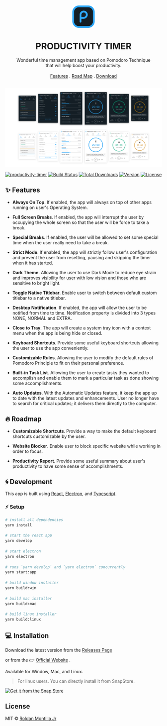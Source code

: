 <p align="center">
  <a href="#">
    <img src="assets/logo.png" alt="Productivity Timer logo" width="72" height="72">
  </a>
</p>

<h1 align="center">PRODUCTIVITY TIMER</h1>

<p align="center">
  Wonderful time management app based on Pomodoro Technique <br> that will help boost your productivity.
   <br>
  <br>
  <a href="#sparkles-features">Features</a>
  .
  <a href="#fire-roadmap">Road Map</a>
  .
  <a href="https://roldanjrcodearts9711.github.io/productivity-timer/">Download</a>
  <br>
  <br>
</p>

![App Preview](/assets/Preview.png)

[![productivity-timer](https://snapcraft.io//productivity-timer/badge.svg)](https://snapcraft.io/productivity-timer)
[![Build Status](https://travis-ci.com/roldanjrCodeArts9711/productivity-timer.svg?branch=master)](https://travis-ci.com/roldanjrCodeArts9711/productivity-timer)
[![Total Downloads](https://img.shields.io/github/downloads/roldanjrCodeArts9711/productivity-timer/total)](https://github.com/roldanjrCodeArts9711/productivity-timer/releases)
[![Version](https://img.shields.io/github/v/release/roldanjrCodeArts9711/productivity-timer)](https://github.com/roldanjrCodeArts9711/productivity-timer/releases)
[![License](https://img.shields.io/github/license/roldanjrCodeArts9711/productivity-timer)](https://github.com/roldanjrCodeArts9711/productivity-timer/blob/master/LICENSE)

## :sparkles: Features

- **Always On Top**. If enabled, the app will always on top of other apps running on user's Operating System.

- **Full Screen Breaks**. If enabled, the app will interrupt the user by occupying the whole screen so that the user will be force to take a break.

- **Special Breaks**. If enabled, the user will be allowed to set some special time when the user really need to take a break.

- **Strict Mode**. If enabled, the app will strictly follow user's configuration and prevent the user from resetting, pausing and skipping the timer when it has started.

- **Dark Theme**. Allowing the user to use Dark Mode to reduce eye strain and improves visibility for user with low vision and those who are sensitive to bright light.

- **Toggle Native Titlebar**. Enable user to switch between default custom titlebar to a native titlebar.

- **Desktop Notification**. If enabled, the app will allow the user to be notified from time to time. Notification property is divided into 3 types NONE, NORMAL and EXTRA.

- **Close to Tray**. The app will create a system tray icon with a context menu when the app is being hide or closed.

- **Keyboard Shortcuts**. Provide some useful keyboard shortcuts allowing the user to use the app conveniently.

- **Customizable Rules**. Allowing the user to modify the default rules of Pomodoro Principle to fit on their personal preference.

- **Built-in Task List**. Allowing the user to create tasks they wanted to accomplish and enable them to mark a particular task as done showing some accomplishments.

- **Auto Updates**. With the Automatic Updates feature, it keep the app up to date with the latest updates and enhancements. User no longer have to search for critical updates; it delivers them directly to the computer.

## :fire: Roadmap

- **Customizable Shortcuts**. Provide a way to make the default keyboard shortcuts customizable by the user.

- **Website Blocker**. Enable user to block specific website while working in order to focus.

- **Productivity Report**. Provide some useful summary about user's productivity to have some sense of accomplishments.

## :cyclone: Development

This app is built using [React](https://reactjs.org/), [Electron](https://www.electronjs.org/), and [Typescript](https://www.typescriptlang.org/).

### :zap: Setup

```bash
# install all dependencies
yarn install

# start the react app
yarn develop

# start electron
yarn electron

# runs `yarn develop` and `yarn electron` concurrently
yarn start:app

# build window installer
yarn build:win

# build mac installer
yarn build:mac

# build linux installer
yarn build:linux
```

## :computer: Installation

Download the latest version from the [Releases Page](https://github.com/roldanjrCodeArts9711/productivity-timer/releases)

or from the :point_right: [Official Website](https://roldanjrcodearts9711.github.io/productivity-timer/) .

Available for Window, Mac, and Linux.

> For linux users. You can directly install it from SnapStore.

[![Get it from the Snap Store](https://snapcraft.io/static/images/badges/en/snap-store-black.svg)](https://snapcraft.io/productivity-timer)

## License

MIT © [Roldan Montilla Jr](https://github.com/roldanjrCodeArts9711)
